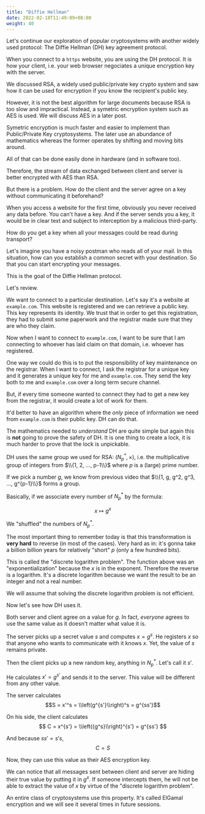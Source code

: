 ```yaml
---
title: "Diffie Hellman"
date: 2022-02-18T11:49:09+08:00
weight: 40
---
```


Let's continue our exploration of popular cryptosystems with another
widely used protocol: The Diffie Hellman (DH) key agreement protocol.

When you connect to a `https` website, you are using the DH protocol.
It is how your client, i.e. your web browser negociates a unique encryption
key with the server.

We discussed RSA, a widely used public/private key crypto system and saw how it can
be used for encryption if you know the recipient's public key. 

However, it is not the best algorithm for large documents because RSA is too slow
and impractical. Instead, a symetric encryption system
such as AES is used. We will discuss AES in a later post. 

Symetric encryption is much faster and easier to implement
than Public/Private Key cryptosystems. The later use an abundance of mathematics
whereas the former operates by shifting and moving bits around. 

All of that
can be done easily done in hardware (and in software too).

Therefore, the stream of data exchanged between client and server is better encrypted
with AES than RSA.

But there is a problem. How do the client and the server agree on a key without 
communicating it beforehand?

When you access a website for the first time, 
obviously you never received any data before.
You can't have a key. And if the server sends you a key, it would be in clear text
and subject to interception by a malicious third-party.

How do you get a key when all your messages could be read during transport? 

Let's imagine you have a noisy postman who reads
all of your mail. In this situation, how can you
establish a common secret with your destination.
So that you can start encrypting your messages.

This is the goal of the Diffie Hellman protocol.

Let's review.

We want to connect to a particular destination. Let's say it's a website at `example.com`.
This website is registered and we can retrieve a public key. This key
represents its identity. We trust that in order to get this registration, they had to submit
some paperwork and the registrar made sure that they are who they claim.

Now when I want to connect to `example.com`, I want to be sure that I am connecting to
whoever has laid claim on that domain, i.e. whoever has registered.

One way we could do this is to put the responsibility of key maintenance on the registrar.
When I want to connect, I ask the registrar for a unique key and it generates a unique key for me and `example.com`. They send the key both to me
and `example.com` over a long term secure channel. 

But, if every time someone wanted to connect
they had to get a new key from the registrar, it would create a lot of work for them.

It'd better to have an algorithm where the *only* piece of information we need from `example.com`
is their public key. DH can do that.

The mathematics needed to *understand* DH are quite simple but again this is **not**
going to prove the safety of DH. It is one thing to create a lock, it is much harder
to prove that the lock is unpickable.

DH uses the same group we used for RSA: $(N_p^*, \times)$, i.e. the multiplicative
group of integers from $\\{1, 2, ..., p-1\\}$ where $p$ is a (large) prime number.

If we pick a number $g$, we know from previous video that $\\{1, g, g^2, g^3, ..., g^{p-1}\\}$
forms a group.

Basically, if we associate every number of $N_p^*$ by the formula:

$$ x \mapsto g^x $$

We "shuffled" the numbers of $N_p^*$. 

The most important thing to remember today is that this transformation is **very hard**
to reverse (in most of the cases). Very hard as in: it's gonna take a billion billion years for 
relatively "short" $p$ (only a few hundred bits).

This is called the "discrete logarithm problem". The function above was an "exponentialization"
because the $x$ is in the exponent. Therefore the reverse is a logarithm. It's a discrete
logarithm because we want the result to be an integer and not a real number. 

We will assume that solving the discrete logarithm problem is not efficient.

Now let's see how DH uses it.

Both server and client agree on a value for $g$. In fact, *everyone* agrees to use the same value
as it doesn't matter what value it is.

The server picks up a secret value $s$ and computes $x = g^s$. He registers $x$ so that anyone
who wants to communicate with it knows $x$. Yet, the value of $s$ remains private.

Then the client picks up a new random key, anything in $N_p^*$. Let's call it $s'$.

He calculates $x' = g^{s'}$ and sends it to the server. This value will be different from any other
value.

The server calculates $$S = x'^s = \\left(g^{s'}\\right)^s = g^{ss'}$$

On his side, the client calculates
$$ C = x^{s'} = \\left({g^s}\\right)^{s'} = g^{ss'} $$

And because $ss' = s's$, $$C = S$$

Now, they can use this value as their AES encryption key.

We can notice that all messages sent between client and server are hiding their true value by putting
it in $g^x$. If someone intercepts them, he will not be able to extract the value of $x$ by virtue
of the "discrete logarithm problem". 

An entire class of cryptosystems use this property. It's called ElGamal encryption and we will
see it several times in future sessions.


